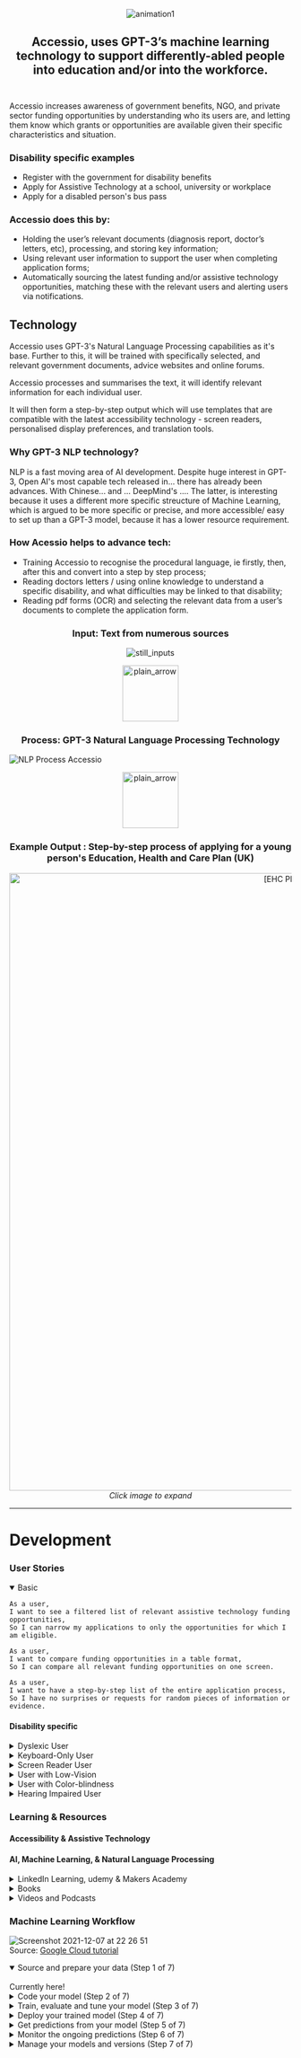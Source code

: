<p align="center">
<img src="https://media.giphy.com/media/IIWi4Qwtl5mM9JbMF4/giphy.gif" alt="animation1" />
</p>

<h2 align="center">Accessio, uses GPT-3’s machine learning technology to support differently-abled people into education and/or into the workforce.<br>
<br></h2>

Accessio increases awareness of government benefits, NGO, and private sector funding opportunities by understanding who its users are, and letting them know which grants or opportunities are available given their specific characteristics and situation.
 
<h3>Disability specific examples</h3>

* Register with the government for disability benefits<br>
* Apply for Assistive Technology at a school, university or workplace<br>
* Apply for a disabled person's bus pass
 
<h3>Accessio does this by:</h3>

* Holding the user’s relevant documents (diagnosis report, doctor’s letters, etc), processing, and storing key information;
* Using relevant user information to support the user when completing application forms;
* Automatically sourcing the latest funding and/or assistive technology opportunities, matching these with the relevant users and alerting users via notifications.

<h2>Technology</h2>

Accessio uses GPT-3's Natural Language Processing capabilities as it's base. Further to this, it will be trained with specifically selected, and relevant government documents, advice websites and online forums.

Accessio processes and summarises the text, it will identify relevant information for each individual user.
 
It will then form a step-by-step output which will use templates that are compatible with the latest accessibility technology - screen readers, personalised display preferences, and translation tools.

<h3>Why GPT-3 NLP technology?</h3>

NLP is a fast moving area of AI development. Despite huge interest in GPT-3, Open AI's most capable tech released in... there has already been advances. With Chinese... and ... DeepMind's .... The latter, is interesting because it uses a different more specific streucture of Machine Learning, which is argued to be more specific or precise, and more accessible/ easy to set up than a GPT-3 model, because it has a lower resource requirement. 



<h3>How Acessio helps to advance tech:</h3>

* Training Accessio to recognise the procedural language, ie firstly, then, after this and convert into a step by step process;
* Reading doctors letters / using online knowledge to understand a specific disability, and what difficulties may be linked to that disability;
* Reading pdf forms (OCR) and selecting the relevant data from a user’s documents to complete the application form.

<h3 align="center">Input: Text from numerous sources</h3>
<p align="center"> <img src="https://user-images.githubusercontent.com/61777002/145097309-abc181da-0d06-4bf6-9a81-ba5697a7b591.png" alt="still_inputs" /> </p>
<p align="center"> <img width="100" src="https://user-images.githubusercontent.com/61777002/145086586-ca25b590-6565-4a28-9a64-27fa1c3ff354.png" alt="plain_arrow" /> </p>
<h3 align="center">Process: GPT-3 Natural Language Processing Technology</h3>
<p align="center">

 ![NLP Process Accessio](https://user-images.githubusercontent.com/61777002/145103951-4c10c050-a56c-4511-bd1f-aa6fba470f13.gif)

</p>
<p align="center"> <img width="100" src="https://user-images.githubusercontent.com/61777002/145086586-ca25b590-6565-4a28-9a64-27fa1c3ff354.png" alt="plain_arrow" /> </p>
<h3 align="center"> Example Output : Step-by-step process of applying for a young person's Education, Health and Care Plan (UK) </h3>
<p align="center"><img width="1100" alt="[EHC Plan Application Process]" src="https://user-images.githubusercontent.com/61777002/145069264-c4410ab9-953c-4dbe-b0f8-2e536fd741d7.png"> <em>Click image to expand</em></p>

---
<h1>Development</h1>
<h3>User Stories </h3>
<details open>
<summary>Basic</summary>

```
As a user,
I want to see a filtered list of relevant assistive technology funding opportunities, 
So I can narrow my applications to only the opportunities for which I am eligible.
```
```
As a user,
I want to compare funding opportunities in a table format,
So I can compare all relevant funding opportunities on one screen.
```
```
As a user,
I want to have a step-by-step list of the entire application process,
So I have no surprises or requests for random pieces of information or evidence.
```
</details>
<h4>Disability specific</h4>
<details>
<summary>Dyslexic User</summary> 
 
```
As a dyslexic user,
I want to have a step-by-step customer journey map of the entire application process,
So I canvisualise the whole process in one image.
```
</details>
<details>
<summary>Keyboard-Only User</summary>

```
As keyboard-only user,
I want to be able to reach the main navigation links with a keyboard,
so that I can determine the different areas of the site.
```
```
As keyboard-only user,
I want the ability to reach all links (text or image), form controls and page functions,
so that I can perform an action or navigate to the place I choose.
```
```
As a keyboard-only user,
I want the ability to use the enter key to open the selected link,
so that every link on a page is accessible using a keyboard as it would be with a left mouse click.
```
```
As keyboard-only user,
I want to know where I am on the screen at all times,
so that I know what I can do and how to do it.
```
</details>
<details>
<summary>Screen Reader User</summary>

```
As a screen reader user,
I want to hear the text equivalent for each image conveying information,
so that I don’t miss any information on the page.
```
```
As a screen reader user,
I want to hear the text equivalent for each image button,
so that I will know what function it performs.
```
```
As a screen reader user,
I want to understand know what each form label is for each form field,
so that I can effectively enter the correct information in the form.
```
```
As a screen reader user,
I want to know what the column and row headers for each table cell,
so that I can understand the meaning of the data.
```
</details>
<details>
<summary>User with Low-Vision</summary>

```
As a user who has trouble reading due to low vision,
I want to be able to make the text larger on the screen,
so that I can read it.
```
</details>
<details>
<summary>User with Color-blindness</summary>

```
As a user who is color blind,
I want to have access to information conveyed in color,
so that I do not miss anything and I understand the content.
```
```
As a user who is color blind,
I want to links to be distinguishable on the page,
so that I can find the links and navigate the site.
```
```
As a user who is color blind,
I want to know what fields are required,
so that I can fill out the form.
```
</details>
<details>
<summary>Hearing Impaired User</summary>

```
As a user who is hearing-impaired,
I want a transcript of the spoken audio,
so that I can have access to all information provided in audio clips.
```
```
As a user who is hearing-impaired,
I want to turn on video captions,
so that I can understand what is being said in videos.
```
</details>
<h3>Learning & Resources</h3>
<h4>Accessibility & Assistive Technology</h4>
<h4>AI, Machine Learning, & Natural Language Processing</h4>
<details>
<summary>LinkedIn Learning, udemy & Makers Academy</summary>
<ul>
  <li><a href="https://www.linkedin.com/learning/nlp-with-python-for-machine-learning-essential-training/what-you-should-know?autoAdvance=true&autoSkip=true&autoplay=true&resume=false">NLP with Python for Machine Learning Essential Training</a></li>
<li><a href="https://www.linkedin.com/learning/unit-testing-and-test-driven-development-in-python/welcome?autoAdvance=true&autoSkip=false&autoplay=true&resume=true">Unit Testing & Test Driven Development in Python</a></li>
<li><a href="https://www.linkedin.com/learning/azure-machine-learning-development-1-basic-concepts/what-you-should-know?autoAdvance=true&autoSkip=true&autoplay=true&resume=false">Azure Machine Learning Development: 1 Basic Concepts</a></li>
<li><a href="https://www.linkedin.com/learning/advanced-nlp-with-python-for-machine-learning/leveraging-the-power-of-messy-text-data?autoAdvance=true&autoSkip=false&autoplay=true&resume=true">Advanced NLP with Python for Machine Learning</a></li>
<li><a href="https://www.linkedin.com/learning/design-thinking-data-intelligence/welcome?autoAdvance=true&autoSkip=false&autoplay=true&resume=true">Design Thinking: Data Intelligence</a></li>
<li><a href="https://www.linkedin.com/learning/deep-learning-foundations-natural-language-processing-with-tensorflow/leveraging-deep-learning-for-natural-language-processing?autoAdvance=true&autoSkip=false&autoplay=true&resume=true">Deep Learning Foundations: Natural Language Processing with TensorFlow</a></li>
<li><a href="https://www.udemy.com/course/django-python-advanced/">Build a Backend REST API with Python & Django - Advanced</a></li>
<li><a href="https://makersstudents.slack.com/archives/CJ94H1P6U">Makers Algorithm course - #Algorithm channel on Slack</a></li>
</ul>
</details>
<details>
<summary>Books</summary>
<ul>
<li><a href="https://www.manning.com/books/grokking-algorithms">'Algorithms', by Grokking</a></li>
<li><a href="https://automatetheboringstuff.com/">'Automate the boring stuff with Python', by Sweigart</a></li>
</ul>
</details>
<details>
<summary>Videos and Podcasts</summary>
<ul>
<li><a href="https://www.avclub.com/black-mirror-be-right-back-1798178877">Netflix - Black Mirror: “Be Right Back”</a></li>
<li><a href="https://law.unimelb.edu.au/news/caide/black-mirrors-hated-in-the-nation-facial-recognition-is-a-weapon">Netflix - Black Mirror: “Hated in the Nation”</a></li>
<li><a href="https://www.bbc.co.uk/sounds/play/m001216j">BBC iPlayer, The Reith Lectures, Stuart Russell - Living With Artificial Intelligence</a></li>
<li><a href="https://deepmind.com/blog/article/welcome-to-the-deepmind-podcast">DeepMind</a></li>
</ul>
</details>
<h3>Machine Learning Workflow</h3>

![Screenshot 2021-12-07 at 22 26 51](https://user-images.githubusercontent.com/61777002/145180303-22a92b9c-6d0d-4aee-a778-f0fcb40e6394.png)
<br>Source: [Google Cloud tutorial](https://cloud.google.com/ai-platform/docs/ml-solutions-overview?utm_source=youtube&utm_medium=unpaidsoc&utm_campaign=CDR_guo_aiml_nkw8ndu7mjw_010521&utm_content=description 
)

<details open>
<summary>Source and prepare your data (Step 1 of 7)</summary>
 <br>
 Currently here!
</details>

<details>
<summary>Code your model (Step 2 of 7)</summary>
</details>

<details>
<summary>Train, evaluate and tune your model (Step 3 of 7)</summary>
</details>

<details>
<summary>Deploy your trained model (Step 4 of 7)</summary>
</details>

<details>
<summary>Get predictions from your model (Step 5 of 7)</summary>
</details>

<details>
<summary>Monitor the ongoing predictions (Step 6 of 7)</summary>
</details>

<details>
<summary>Manage your models and versions (Step 7 of 7)</summary>
</details>

